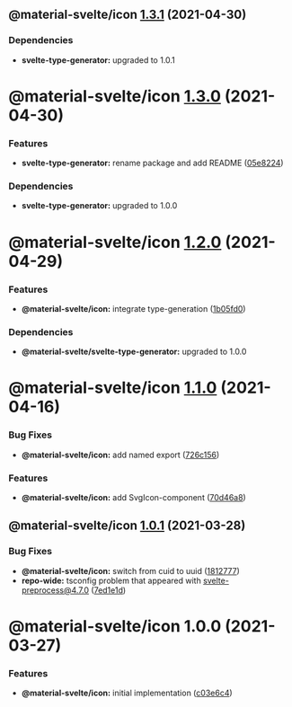 ## @material-svelte/icon [1.3.1](https://github.com/material-svelte/material-svelte/compare/@material-svelte/icon@1.3.0...@material-svelte/icon@1.3.1) (2021-04-30)





### Dependencies

* **svelte-type-generator:** upgraded to 1.0.1

# @material-svelte/icon [1.3.0](https://github.com/material-svelte/material-svelte/compare/@material-svelte/icon@1.2.0...@material-svelte/icon@1.3.0) (2021-04-30)


### Features

* **svelte-type-generator:** rename package and add README ([05e8224](https://github.com/material-svelte/material-svelte/commit/05e8224fa6b1d6ec93c6b82ccf1bf0af3f2dc042))





### Dependencies

* **svelte-type-generator:** upgraded to 1.0.0

# @material-svelte/icon [1.2.0](https://github.com/material-svelte/material-svelte/compare/@material-svelte/icon@1.1.0...@material-svelte/icon@1.2.0) (2021-04-29)


### Features

* **@material-svelte/icon:** integrate type-generation ([1b05fd0](https://github.com/material-svelte/material-svelte/commit/1b05fd086c9ac535bccd96bb9826079f870fc50b))





### Dependencies

* **@material-svelte/svelte-type-generator:** upgraded to 1.0.0

# @material-svelte/icon [1.1.0](https://github.com/material-svelte/material-svelte/compare/@material-svelte/icon@1.0.1...@material-svelte/icon@1.1.0) (2021-04-16)


### Bug Fixes

* **@material-svelte/icon:** add named export ([726c156](https://github.com/material-svelte/material-svelte/commit/726c156c9ce611e18c93a501d4269cf5e07d202f))


### Features

* **@material-svelte/icon:** add SvgIcon-component ([70d46a8](https://github.com/material-svelte/material-svelte/commit/70d46a82473089322ca9619bea09b0b68ad9db31))

## @material-svelte/icon [1.0.1](https://github.com/material-svelte/material-svelte/compare/@material-svelte/icon@1.0.0...@material-svelte/icon@1.0.1) (2021-03-28)


### Bug Fixes

* **@material-svelte/icon:** switch from cuid to uuid ([1812777](https://github.com/material-svelte/material-svelte/commit/1812777ea58f7458016edaa8e98f99b110348bab))
* **repo-wide:** tsconfig problem that appeared with svelte-preprocess@4.7.0 ([7ed1e1d](https://github.com/material-svelte/material-svelte/commit/7ed1e1d57e5caf60f39ebd8a67cf0ae0ad28f529))

# @material-svelte/icon 1.0.0 (2021-03-27)


### Features

* **@material-svelte/icon:** initial implementation ([c03e6c4](https://github.com/material-svelte/material-svelte/commit/c03e6c4f317e26327e5b36a6339534be61734639))
